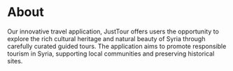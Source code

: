 # About 
Our innovative travel application, JustTour offers users the opportunity to explore the rich cultural heritage and natural beauty of Syria through carefully curated guided tours. The application aims to promote responsible tourism in Syria, supporting local communities and preserving historical sites.
